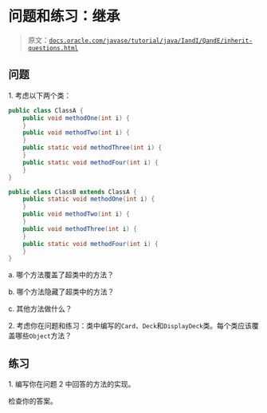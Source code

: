 # 问题和练习：继承

> 原文：[`docs.oracle.com/javase/tutorial/java/IandI/QandE/inherit-questions.html`](https://docs.oracle.com/javase/tutorial/java/IandI/QandE/inherit-questions.html)

## 问题

1\. 考虑以下两个类：

```java
public class ClassA {
    public void methodOne(int i) {
    }
    public void methodTwo(int i) {
    }
    public static void methodThree(int i) {
    }
    public static void methodFour(int i) {
    }
}

public class ClassB extends ClassA {
    public static void methodOne(int i) {
    }
    public void methodTwo(int i) {
    }
    public void methodThree(int i) {
    }
    public static void methodFour(int i) {
    }
}

```

a. 哪个方法覆盖了超类中的方法？

b. 哪个方法隐藏了超类中的方法？

c. 其他方法做什么？

2\. 考虑你在问题和练习：类中编写的`Card`、`Deck`和`DisplayDeck`类。每个类应该覆盖哪些`Object`方法？

## 练习

1\. 编写你在问题 2 中回答的方法的实现。

检查你的答案。
